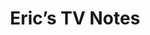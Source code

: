 ---
title: "Eric’s TV Notes"
permalink: /notes/tv/index.html
description: "TV Notes from Eric's Second Brain"
layout: 'notes-list-tv'
---